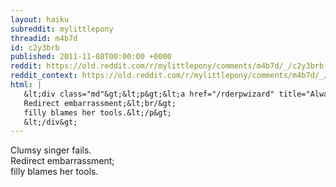 ```yaml
---
layout: haiku
subreddit: mylittlepony
threadid: m4b7d
id: c2y3brb
published: 2011-11-08T00:00:00 +0000
reddit: https://old.reddit.com/r/mylittlepony/comments/m4b7d/_/c2y3brb
reddit_context: https://old.reddit.com/r/mylittlepony/comments/m4b7d/_/c2y3brb?context=3
html: |
   &lt;div class="md"&gt;&lt;p&gt;&lt;a href="/rderpwizard" title="Always Relevant / Special Talent: Not Food Stuff / Paper Bag Princess"&gt;&lt;/a&gt; Clumsy singer fails.&lt;br/&gt;
   Redirect embarrassment;&lt;br/&gt;
   filly blames her tools.&lt;/p&gt;
   &lt;/div&gt;
---
```


[](/rderpwizard "Always Relevant / Special Talent: Not Food Stuff / Paper Bag Princess") Clumsy singer fails.  
Redirect embarrassment;  
filly blames her tools.